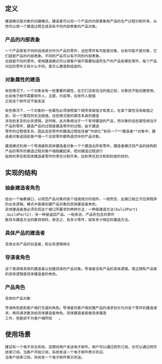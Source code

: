 ## 定义
	建造模式是对象的创建模式。建造者可以将一个产品的内部表象和产品的生产过程分割开来，从而可以使一个建造过程生成具有不同内部表象的产品对象。
	
### 产品的内部表象
	一个产品常有不同的组成成分作为产品的零件，这些零件有可能是对象，也有可能不是对象，它们就是产品的内部表象。不同的产品可以有不同的内部表象。
	也就是不同的零件。使用建造模式可以使客户端不需要知道所生产的产品有哪些零件，每个产品对应的零件又有什么不同，是怎么建造和组装的。

### 对象属性的建造
	有些情况下，一个对象会有一些重要的属性，在它们没有恰当的值之前，对象还不能创建使用。比如电子邮件需要收件人，主题，内容等，在收件人赋值
	之前这个邮件还不能发送
	
	有些情况下，一个对象的一些属性必须按照某个顺序来赋值才有意义。在某个属性没有赋值之前，另一个属性则无法赋值。这些情况是的属性本身的建造
	涉及到复杂的业务逻辑。这时候，此对象相当于一个有待建造的产品，而对象的这些属性相当于产品的零件，建造产品的过程是建造零件的过程。由于建造
	零件的过程很复杂，因此这些零件的建造过程往往被“外部化”到另一个**建造者**对象中，建造者对象返回给客户端一个全部零件都构造完毕的产品对象。
	
	建造模式利用一个导演者和具体建造者对象一个个建造出所有零件。建造者模式将产品的结构和产品的零件的建造过程对客户端隐藏起来，把对建造过程进行
	指挥的责任和具体建造者零件的责任分割开来，达到责任划分和和封装的目的。
	
## 实现的结构
### 抽象建造者角色
	给出一个抽象接口，以规范产品对象的各个组成成分的组件。一般而言，此接口独立于应用程序的业务逻辑。模式中直接创建产品对象的具体建造者角色。
	具体建造者类必须实现这个接口所要求的两种方法：一种是建造方法(bulidPart1 ,buildPart2)，另一种是返回产品。一般来说，产品所包含的零件
	数目与建造方法的数目相符。换言之，有多少零件，就有多少相应的建造方法。

### 具体产品的建造者
	具体业务产品的创造者，和业务逻辑相关
	
### 导演者角色
	这个类调用具体的建造者以创建具体的产品对象。导演者没有产品的具体逻辑，真正拥有产品类的具体逻辑是具体建造者的角色。
	
### 产品角色
	具体的产品对象
	
	导演角色是和客户端打交道的角色。导演者将客户端创建产品的请求划分为对各个零件的建造请求，再将请求委派给具体建造者角色。具体建造者是做具体建造
	工作，但是却不为客户端所知	。
	
	
## 使用场景
	建设有一个电子杂志系统，定期向用户发送电子邮件。用户可以通过网页订阅，也可以通过网页结束订阅。当客户开始订阅，系统发送一个电子邮件表示欢迎，
	当客户结束订阅，系统发一个电子邮件表示欢送。

	